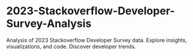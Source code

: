 # 2023-Stackoverflow-Developer-Survey-Analysis
Analysis of 2023 Stackoverflow Developer Survey data. Explore insights, visualizations, and code. Discover developer trends.
